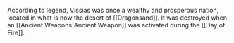 According to legend, Vissias was once a wealthy and prosperous nation, located in what is now the desert of [[Dragonsand]]. It was destroyed when an [[Ancient Weapons|Ancient Weapon]] was activated during the [[Day of Fire]].

